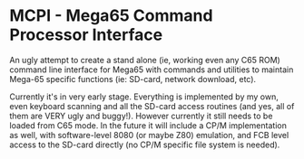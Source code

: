 # MCPI - Mega65 Command Processor Interface

An ugly attempt to create a stand alone (ie, working even any C65 ROM)
command line interface for Mega65 with commands and utilities to maintain
Mega-65 specific functions (ie: SD-card, network download, etc).

Currently it's in very early stage. Everything is implemented by my own,
even keyboard scanning and all the SD-card access routines (and yes, all of
them are VERY ugly and buggy!). However currently it still needs to be loaded
from C65 mode. In the future it will include a CP/M implementation as
well, with software-level 8080 (or maybe Z80) emulation, and FCB level
access to the SD-card directly (no CP/M specific file system is needed).
